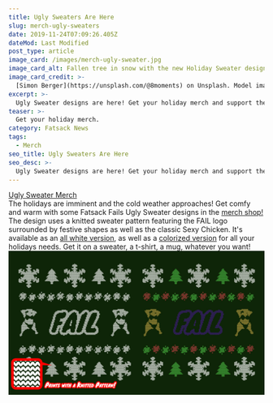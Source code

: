 ```yaml
---
title: Ugly Sweaters Are Here
slug: merch-ugly-sweaters
date: 2019-11-24T07:09:26.405Z
dateMod: Last Modified
post_type: article
image_card: /images/merch-ugly-sweater.jpg
image_card_alt: Fallen tree in snow with the new Holiday Sweater design displayed in front.
image_card_credit: >-
  [Simon Berger](https://unsplash.com/@8moments) on Unsplash. Model image by Spreadshirt.
excerpt: >-
  Ugly Sweater designs are here! Get your holiday merch and support the channel. Two versions available!
teaser: >-
  Get your holiday merch.
category: Fatsack News
tags:
  - Merch
seo_title: Ugly Sweaters Are Here
seo_desc: >-
  Ugly Sweater designs are here! Get your holiday merch and support the channel. Two versions available!
---
```

<section class="flex justify-center pb-8">
<a href="https://shop.spreadshirt.com/fatsackfails"
target="_blank" rel="noopener">Ugly Sweater Merch</a>
</section>
The holidays are imminent and the cold weather approaches! Get comfy and warm with some Fatsack Fails Ugly Sweater designs in the <a href="https://shop.spreadshirt.com/fatsackfails" target="_blank">merch shop!</a> The design uses a knitted sweater pattern featuring the FAIL logo surrounded by festive shapes as well as the classic Sexy Chicken. It's available as an <a href="https://shop.spreadshirt.com/fatsackfails/ugly+sweater" target="_blank">all white version</a>, as well as a <a href="https://shop.spreadshirt.com/fatsackfails/ugly+sweater+colored" target="_blank">colorized version</a> for all your holidays needs. Get it on a sweater, a t-shirt, a mug, whatever you want!

<div class="flex flex-wrap justify-center py-4"> <img src="/images/merch-ugly-sweater-example.jpg" alt="example of both the all white and colored version of the Ugly Sweater design">
</div>
